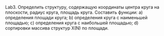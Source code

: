 Lab3.	Определить структуру, содержащую координаты центра круга на плоскости, радиус круга, площадь круга. Составить функции:
a)	определения площади круга;
b)	определения круга с наименьшей площадью;
c)	определения круга с наибольшей площадью;
d)	сортировки массива структур X(N) по площади.

